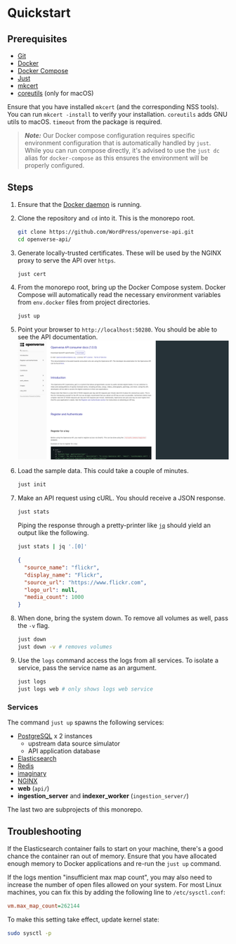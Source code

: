# Quickstart

## Prerequisites

- [Git](https://git-scm.com/downloads)
- [Docker](https://docs.docker.com/install/)
- [Docker Compose](https://docs.docker.com/compose/install/)
- [Just](https://github.com/casey/just)
- [mkcert](https://github.com/FiloSottile/mkcert)
- [coreutils](https://formulae.brew.sh/formula/coreutils) (only for macOS)

Ensure that you have installed `mkcert` (and the corresponding NSS tools). You
can run `mkcert -install` to verify your installation. `coreutils` adds GNU
utils to macOS. `timeout` from the package is required.

> _**Note:**_ Our Docker compose configuration requires specific environment
> configuration that is automatically handled by `just`. While you can run
> compose directly, it's advised to use the `just dc` alias for `docker-compose`
> as this ensures the environment will be properly configured.

## Steps

1. Ensure that the [Docker daemon](https://docs.docker.com/config/daemon/) is
   running.

2. Clone the repository and `cd` into it. This is the monorepo root.

   ```bash
   git clone https://github.com/WordPress/openverse-api.git
   cd openverse-api/
   ```

3. Generate locally-trusted certificates. These will be used by the NGINX proxy
   to serve the API over `https`.

   ```bash
   just cert
   ```

4. From the monorepo root, bring up the Docker Compose system. Docker Compose
   will automatically read the necessary environment variables from `env.docker`
   files from project directories.

   ```bash
   just up
   ```

5. Point your browser to `http://localhost:50280`. You should be able to see the
   API documentation. ![API ReDoc](/_static/api_redoc.png)

6. Load the sample data. This could take a couple of minutes.

   ```bash
   just init
   ```

7. Make an API request using cURL. You should receive a JSON response.

   ```bash
   just stats
   ```

   Piping the response through a pretty-printer like
   [`jq`](https://stedolan.github.io/jq/) should yield an output like the
   following.

   ```bash
   just stats | jq '.[0]'
   ```

   ```json
   {
     "source_name": "flickr",
     "display_name": "Flickr",
     "source_url": "https://www.flickr.com",
     "logo_url": null,
     "media_count": 1000
   }
   ```

8. When done, bring the system down. To remove all volumes as well, pass the
   `-v` flag.

   ```bash
   just down
   just down -v # removes volumes
   ```

9. Use the `logs` command access the logs from all services. To isolate a
   service, pass the service name as an argument.
   ```bash
   just logs
   just logs web # only shows logs web service
   ```

### Services

The command `just up` spawns the following services:

- [PostgreSQL](https://www.postgresql.org/) x 2 instances
  - upstream data source simulator
  - API application database
- [Elasticsearch](https://www.elastic.co/elasticsearch/)
- [Redis](https://redis.io/)
- [imaginary](https://github.com/h2non/imaginary)
- [NGINX](http://nginx.org)
- **web** (`api/`)
- **ingestion_server** and **indexer_worker** (`ingestion_server/`)

The last two are subprojects of this monorepo.

## Troubleshooting

If the Elasticsearch container fails to start on your machine, there's a good
chance the container ran out of memory. Ensure that you have allocated enough
memory to Docker applications and re-run the `just up` command.

If the logs mention "insufficient max map count", you may also need to increase
the number of open files allowed on your system. For most Linux machines, you
can fix this by adding the following line to `/etc/sysctl.conf`:

```ini
vm.max_map_count=262144
```

To make this setting take effect, update kernel state:

```bash
sudo sysctl -p
```
